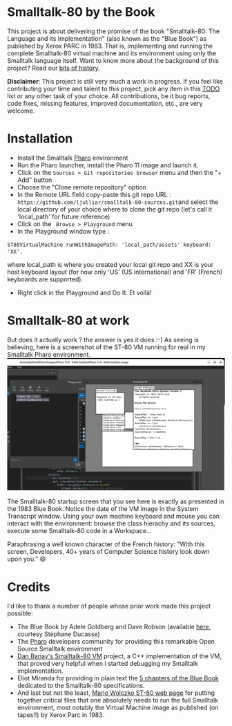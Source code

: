 # Smalltalk-80 by the Book

This project is about delivering the promise of the book "Smalltalk-80: The Language and its Implementation" (also known as the "Blue Book") as published by Xerox PARC in 1983. That is, implementing and running the complete Smalltalk-80 virtual machine and its environment using only the Smalltalk language itself. Want to know more about the background of this project? Read our [bits of history](doc/History.md).

**Disclaimer**: This project is still very much a work in progress. If you feel like contributing your time and talent to this project, pick any item in this [TODO](doc/TODO.md) list or any other task of your choice. All contributions, be it bug reports, code fixes, missing features, improved documentation, etc., are very welcome.

# Installation
* Install the Smalltalk [Pharo](https://www.pharo.org/) environment
* Run the Pharo launcher, install the Pharo 11 image and launch it.
* Click on the `Sources > Git repositories browser` menu and then the "+ Add" button
* Choose the "Clone remote repository" option
* In the Remote URL field  copy-paste this git repo URL  : `https://github.com/ljulliar/smalltalk-80-sources.git`and select the local directory of your choice where to clone the git repo (let's call it 'local_path' for future reference)
* Click on the ` Browse > Playground` menu
* In the Playground window type :
```
ST80VirtualMachine runWithImagePath: 'local_path/assets' keyboard: 'XX'.
```
where local_path is where you created your local git repo and XX is your host keyboard layout (for now only 'US' (US international) and 'FR' (French) keyboards are supported).  
* Right click in the Playground and Do It. Et voilà! 

# Smalltalk-80 at work
But does it actually work ? the answer is yes it does :-) As seeing is believing, here is a screenshot of the ST-80 VM running for real in my Smalltalk Pharo environment. 
![Screenshot of the ST-80 VM startup screen ) ](images/ST80-startup-screen.png)

The Smalltalk-80 startup screen that you see here is exactly as presented in the 1983 Blue Book. Notice the date of the VM image in the System Transcript window. Using your own machine keyboard and mouse you can interact with the environment: browse the class hierachy and its sources, execute some Smalltalk-80 code in a Workspace...

Paraphrasing a well known character of the French history: "With this screen, Developers, 40+ years of Computer Science history look down upon you.” :smile:

# Credits
I'd like to thank a number of people whose prior work made this project possible:
* The Blue Book by Adele Goldberg and Dave Robson (available [here](http://stephane.ducasse.free.fr/FreeBooks/BlueBook/Bluebook.pdf), courtesy Stéphane Ducasse)
* The [Pharo](https://www.pharo.org/) developers community for providing this remarkable Open Source Smalltalk environment
* [Dan Banay's Smalltalk-80 VM](https://github.com/dbanay/Smalltalk) project, a C++ implementation of the VM, that proved very helpful when I started debugging my Smalltalk implementation.
* Eliot Miranda for providing in plain text the [5 chapters of the Blue Book](http://www.mirandabanda.org/bluebook/bluebook_imp_toc.html) dedicated to the Smalltalk-80 specifications.
* And last but not the least, [Mario Wolczko ST-80 web page](http://www.wolczko.com/st80/) for putting together critical files that one absolutely needs to run the full Smalltalk environment, most notably the Virtual Machine image as published (on tapes!!) by Xerox Parc in 1983.
